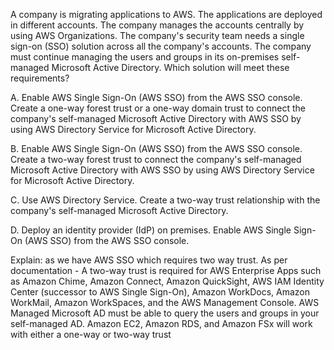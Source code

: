 A company is migrating applications to AWS. The applications are deployed in different accounts. The company manages the accounts centrally by using AWS Organizations. The company's security team needs a single sign-on (SSO) solution across all the company's accounts. The company must continue managing the users and groups in its on-premises self-managed Microsoft Active Directory. Which solution will meet these requirements? 

A. Enable AWS Single Sign-On (AWS SSO) from the AWS SSO console. Create a one-way forest trust or a one-way domain trust to connect the company's self-managed Microsoft Active Directory with AWS SSO by using AWS Directory Service for Microsoft Active Directory. 

B. Enable AWS Single Sign-On (AWS SSO) from the AWS SSO console. Create a two-way forest trust to connect the company's self-managed Microsoft Active Directory with AWS SSO by using AWS Directory Service for Microsoft Active Directory. 

C. Use AWS Directory Service. Create a two-way trust relationship with the company's self-managed Microsoft Active Directory. 

D. Deploy an identity provider (IdP) on premises. Enable AWS Single Sign-On (AWS SSO) from the AWS SSO console.

Explain:
as we have AWS SSO which requires two way trust. As per documentation - A two-way trust is required for AWS Enterprise Apps such as Amazon Chime, Amazon Connect, Amazon QuickSight, AWS IAM Identity Center (successor to AWS Single Sign-On), Amazon WorkDocs, Amazon WorkMail, Amazon WorkSpaces, and the AWS Management Console. AWS Managed Microsoft AD must be able to query the users and groups in your self-managed AD. Amazon EC2, Amazon RDS, and Amazon FSx will work with either a one-way or two-way trust